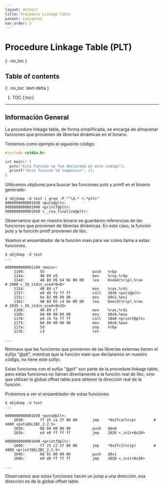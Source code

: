 ```yaml
---
layout: default
title: Procedure Linkage Table
parent: Conceptos
nav_order: 3
---
```


# Procedure Linkage Table (PLT)
{: .no_toc }

## Table of contents
{: .no_toc .text-delta }

1. TOC
{:toc}

---

## Información General

La procedure linkage table, de forma simplificada, se encarga de almacenar
funciones que provienen de librerías dinámicas en el binario.

Tomemos como ejemplo el siguiente código:

```c
#include <stdio.h>

int main() {
  puts("Esta funcion no fue declarada en este codigo");
  printf("Esta funcion %d tampoco\n", 2);
}
```

Utilicemos objdump para buscar las funciones puts y printf en el binario
generado:

```
$ objdump -d test | grep -P "^\d.* <.*plt>"
0000000000001030 <puts@plt>:
0000000000001040 <printf@plt>:
0000000000001050 <__cxa_finalize@plt>:
```

Observamos que en nuestro binario se guardaron referencias de las funciones
que provienen de librerías dinámicas. En este caso, la función puts y la
función printf provienen de libc.

Veamos el ensamblador de la función main para ver cómo llama a
estas funciones.

```
$ objdump -d test
...

0000000000001149 <main>:
    1149:       55                      push   %rbp
    114a:       48 89 e5                mov    %rsp,%rbp
    114d:       48 8d 05 b4 0e 00 00    lea    0xeb4(%rip),%rax        # 2008 <_IO_stdin_used+0x8>
    1154:       48 89 c7                mov    %rax,%rdi
    1157:       e8 d4 fe ff ff          call   1030 <puts@plt>
    115c:       be 02 00 00 00          mov    $0x2,%esi
    1161:       48 8d 05 cd 0e 00 00    lea    0xecd(%rip),%rax        # 2035 <_IO_stdin_used+0x35>
    1168:       48 89 c7                mov    %rax,%rdi
    116b:       b8 00 00 00 00          mov    $0x0,%eax
    1170:       e8 cb fe ff ff          call   1040 <printf@plt>
    1175:       b8 00 00 00 00          mov    $0x0,%eax
    117a:       5d                      pop    %rbp
    117b:       c3                      ret

...
```

Notmaos que las funciones que provienen de las librerías externas tienen el
sufijo "@plt", mientras que la función main que declaramos en nuestro código,
no tiene este sufijo.

Estas funciones con el sufijo "@plt" son parte de la procedure linkage table,
pero estas funciones no llaman directamente a la función real de libc, sino
que utilizan la global offset table para obtener la dirección real de la
función.

Probemos a ver el ensamblador de estas funciones:

```
$ objdump -d test
...

0000000000001030 <puts@plt>:
    1030:       ff 25 ca 2f 00 00       jmp    *0x2fca(%rip)        # 4000 <puts@GLIBC_2.2.5>
    1036:       68 00 00 00 00          push   $0x0
    103b:       e9 e0 ff ff ff          jmp    1020 <_init+0x20>

0000000000001040 <printf@plt>:
    1040:       ff 25 c2 2f 00 00       jmp    *0x2fc2(%rip)        # 4008 <printf@GLIBC_2.2.5>
    1046:       68 01 00 00 00          push   $0x1
    104b:       e9 d0 ff ff ff          jmp    1020 <_init+0x20>

...
```

Observamos que estas funciones hacen un jump a una dirección, esa dirección
es de la global offset table.
